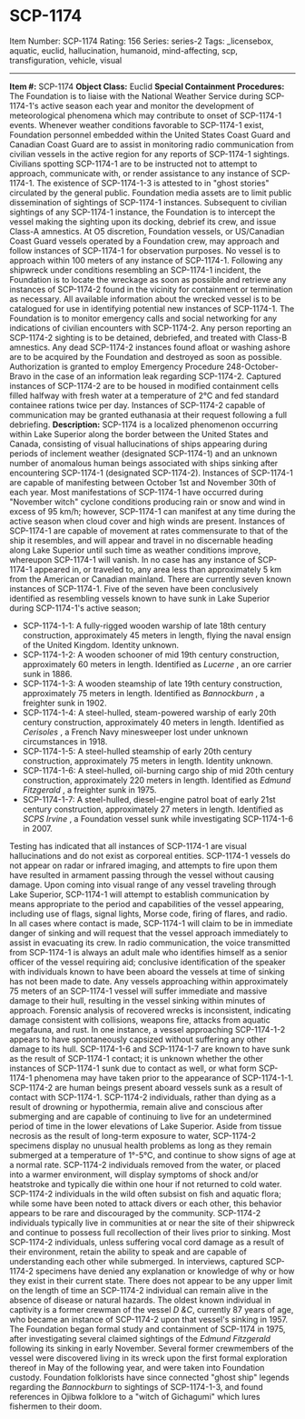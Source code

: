 # SCP-1174
Item Number: SCP-1174
Rating: 156
Series: series-2
Tags: _licensebox, aquatic, euclid, hallucination, humanoid, mind-affecting, scp, transfiguration, vehicle, visual

---

**Item #:** SCP-1174
**Object Class:** Euclid
**Special Containment Procedures:** The Foundation is to liaise with the National Weather Service during SCP-1174-1's active season each year and monitor the development of meteorological phenomena which may contribute to onset of SCP-1174-1 events. Whenever weather conditions favorable to SCP-1174-1 exist, Foundation personnel embedded within the United States Coast Guard and Canadian Coast Guard are to assist in monitoring radio communication from civilian vessels in the active region for any reports of SCP-1174-1 sightings. Civilians spotting SCP-1174-1 are to be instructed not to attempt to approach, communicate with, or render assistance to any instance of SCP-1174-1.
The existence of SCP-1174-1-3 is attested to in "ghost stories" circulated by the general public. Foundation media assets are to limit public dissemination of sightings of SCP-1174-1 instances. Subsequent to civilian sightings of any SCP-1174-1 instance, the Foundation is to intercept the vessel making the sighting upon its docking, debrief its crew, and issue Class-A amnestics.
At O5 discretion, Foundation vessels, or US/Canadian Coast Guard vessels operated by a Foundation crew, may approach and follow instances of SCP-1174-1 for observation purposes. No vessel is to approach within 100 meters of any instance of SCP-1174-1.
Following any shipwreck under conditions resembling an SCP-1174-1 incident, the Foundation is to locate the wreckage as soon as possible and retrieve any instances of SCP-1174-2 found in the vicinity for containment or termination as necessary. All available information about the wrecked vessel is to be catalogued for use in identifying potential new instances of SCP-1174-1.
The Foundation is to monitor emergency calls and social networking for any indications of civilian encounters with SCP-1174-2. Any person reporting an SCP-1174-2 sighting is to be detained, debriefed, and treated with Class-B amnestics. Any dead SCP-1174-2 instances found afloat or washing ashore are to be acquired by the Foundation and destroyed as soon as possible. Authorization is granted to employ Emergency Procedure 248-October-Bravo in the case of an information leak regarding SCP-1174-2.
Captured instances of SCP-1174-2 are to be housed in modified containment cells filled halfway with fresh water at a temperature of 2°C and fed standard containee rations twice per day. Instances of SCP-1174-2 capable of communication may be granted euthanasia at their request following a full debriefing.
**Description:** SCP-1174 is a localized phenomenon occurring within Lake Superior along the border between the United States and Canada, consisting of visual hallucinations of ships appearing during periods of inclement weather (designated SCP-1174-1) and an unknown number of anomalous human beings associated with ships sinking after encountering SCP-1174-1 (designated SCP-1174-2).
Instances of SCP-1174-1 are capable of manifesting between October 1st and November 30th of each year. Most manifestations of SCP-1174-1 have occurred during "November witch" cyclone conditions producing rain or snow and wind in excess of 95 km/h; however, SCP-1174-1 can manifest at any time during the active season when cloud cover and high winds are present. Instances of SCP-1174-1 are capable of movement at rates commensurate to that of the ship it resembles, and will appear and travel in no discernable heading along Lake Superior until such time as weather conditions improve, whereupon SCP-1174-1 will vanish. In no case has any instance of SCP-1174-1 appeared in, or traveled to, any area less than approximately 5 km from the American or Canadian mainland.
There are currently seven known instances of SCP-1174-1. Five of the seven have been conclusively identified as resembling vessels known to have sunk in Lake Superior during SCP-1174-1's active season;
  * SCP-1174-1-1: A fully-rigged wooden warship of late 18th century construction, approximately 45 meters in length, flying the naval ensign of the United Kingdom. Identity unknown.
  * SCP-1174-1-2: A wooden schooner of mid 19th century construction, approximately 60 meters in length. Identified as _Lucerne_ , an ore carrier sunk in 1886.
  * SCP-1174-1-3: A wooden steamship of late 19th century construction, approximately 75 meters in length. Identified as _Bannockburn_ , a freighter sunk in 1902.
  * SCP-1174-1-4: A steel-hulled, steam-powered warship of early 20th century construction, approximately 40 meters in length. Identified as _Cerisoles_ , a French Navy minesweeper lost under unknown circumstances in 1918.
  * SCP-1174-1-5: A steel-hulled steamship of early 20th century construction, approximately 75 meters in length. Identity unknown.
  * SCP-1174-1-6: A steel-hulled, oil-burning cargo ship of mid 20th century construction, approximately 220 meters in length. Identified as _Edmund Fitzgerald_ , a freighter sunk in 1975.
  * SCP-1174-1-7: A steel-hulled, diesel-engine patrol boat of early 21st century construction, approximately 27 meters in length. Identified as _SCPS Irvine_ , a Foundation vessel sunk while investigating SCP-1174-1-6 in 2007.

Testing has indicated that all instances of SCP-1174-1 are visual hallucinations and do not exist as corporeal entities. SCP-1174-1 vessels do not appear on radar or infrared imaging, and attempts to fire upon them have resulted in armament passing through the vessel without causing damage.
Upon coming into visual range of any vessel traveling through Lake Superior, SCP-1174-1 will attempt to establish communication by means appropriate to the period and capabilities of the vessel appearing, including use of flags, signal lights, Morse code, firing of flares, and radio. In all cases where contact is made, SCP-1174-1 will claim to be in immediate danger of sinking and will request that the vessel approach immediately to assist in evacuating its crew. In radio communication, the voice transmitted from SCP-1174-1 is always an adult male who identifies himself as a senior officer of the vessel requiring aid; conclusive identification of the speaker with individuals known to have been aboard the vessels at time of sinking has not been made to date.
Any vessels approaching within approximately 75 meters of an SCP-1174-1 vessel will suffer immediate and massive damage to their hull, resulting in the vessel sinking within minutes of approach. Forensic analysis of recovered wrecks is inconsistent, indicating damage consistent with collisions, weapons fire, attacks from aquatic megafauna, and rust. In one instance, a vessel approaching SCP-1174-1-2 appears to have spontaneously capsized without suffering any other damage to its hull. SCP-1174-1-6 and SCP-1174-1-7 are known to have sunk as the result of SCP-1174-1 contact; it is unknown whether the other instances of SCP-1174-1 sunk due to contact as well, or what form SCP-1174-1 phenomena may have taken prior to the appearance of SCP-1174-1-1.
SCP-1174-2 are human beings present aboard vessels sunk as a result of contact with SCP-1174-1. SCP-1174-2 individuals, rather than dying as a result of drowning or hypothermia, remain alive and conscious after submerging and are capable of continuing to live for an undetermined period of time in the lower elevations of Lake Superior. Aside from tissue necrosis as the result of long-term exposure to water, SCP-1174-2 specimens display no unusual health problems as long as they remain submerged at a temperature of 1°-5°C, and continue to show signs of age at a normal rate. SCP-1174-2 individuals removed from the water, or placed into a warmer environment, will display symptoms of shock and/or heatstroke and typically die within one hour if not returned to cold water.
SCP-1174-2 individuals in the wild often subsist on fish and aquatic flora; while some have been noted to attack divers or each other, this behavior appears to be rare and discouraged by the community. SCP-1174-2 individuals typically live in communities at or near the site of their shipwreck and continue to possess full recollection of their lives prior to sinking. Most SCP-1174-2 individuals, unless suffering vocal cord damage as a result of their environment, retain the ability to speak and are capable of understanding each other while submerged. In interviews, captured SCP-1174-2 specimens have denied any explanation or knowledge of why or how they exist in their current state.
There does not appear to be any upper limit on the length of time an SCP-1174-2 individual can remain alive in the absence of disease or natural hazards. The oldest known individual in captivity is a former crewman of the vessel _D &C_, currently 87 years of age, who became an instance of SCP-1174-2 upon that vessel's sinking in 1957.
The Foundation began formal study and containment of SCP-1174 in 1975, after investigating several claimed sightings of the _Edmund Fitzgerald_ following its sinking in early November. Several former crewmembers of the vessel were discovered living in its wreck upon the first formal exploration thereof in May of the following year, and were taken into Foundation custody. Foundation folklorists have since connected "ghost ship" legends regarding the _Bannockburn_ to sightings of SCP-1174-1-3, and found references in Ojibwa folklore to a "witch of Gichagumi" which lures fishermen to their doom.